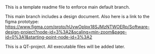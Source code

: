 This is a template readme file to enforce main default branch.

This main branch includes a design document.
Also here is a link to the figma prototype:
https://www.figma.com/proto/hUvwOpIpx18SJMzNTWOERp/Software-design-project?node-id=3%3A2&scaling=min-zoom&page-id=0%3A1&starting-point-node-id=3%3A2

This is a QT-project. All executable files will be added later.
